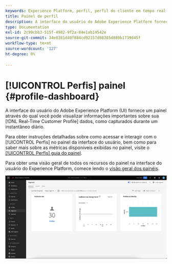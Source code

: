 ```yaml
---
keywords: Experience Platform, perfil, perfil do cliente em tempo real, interface do usuário, interface do usuário, personalização, painel de perfil, painel
title: Painel de perfil
description: A interface do usuário do Adobe Experience Platform fornece um painel pelo qual você pode visualizar informações importantes sobre os dados do Perfil do cliente em tempo real.
type: Documentation
exl-id: 2c99cbb3-515f-4982-9f2a-84e1ab14542e
source-git-commit: 34e0381d40f884cd92157d08385d889b1739845f
workflow-type: tm+mt
source-wordcount: '127'
ht-degree: 0%

---
```


# [!UICONTROL Perfis] painel {#profile-dashboard}

A interface do usuário do Adobe Experience Platform (UI) fornece um painel através do qual você pode visualizar informações importantes sobre sua [!DNL Real-Time Customer Profile] dados, como capturados durante um instantâneo diário.

Para obter instruções detalhadas sobre como acessar e interagir com o [!UICONTROL Perfis] no painel da interface do usuário, bem como para saber mais sobre as métricas disponíveis exibidas no painel, visite o [[!UICONTROL Perfis] guia do painel](../../dashboards/guides/profiles.md).

Para obter uma visão geral de todos os recursos do painel na interface do usuário do Experience Platform, comece lendo o [visão geral dos painéis](../../dashboards/home.md).

![O painel Perfil é exibido.](../images/profile-dashboard/dashboard-overview.png)
